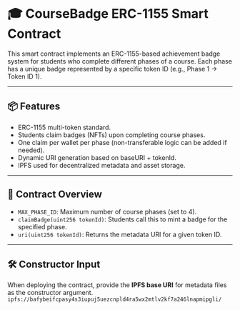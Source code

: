 # 🎓 CourseBadge ERC-1155 Smart Contract

This smart contract implements an ERC-1155-based achievement badge system for students who complete different phases of a course. Each phase has a unique badge represented by a specific token ID (e.g., Phase 1 → Token ID 1).

---

## 📦 Features

- ERC-1155 multi-token standard.
- Students claim badges (NFTs) upon completing course phases.
- One claim per wallet per phase (non-transferable logic can be added if needed).
- Dynamic URI generation based on baseURI + tokenId.
- IPFS used for decentralized metadata and asset storage.

---

## 🧠 Contract Overview

- `MAX_PHASE_ID`: Maximum number of course phases (set to 4).
- `claimBadge(uint256 tokenId)`: Students call this to mint a badge for the specified phase.
- `uri(uint256 tokenId)`: Returns the metadata URI for a given token ID.

---

## 🛠 Constructor Input

When deploying the contract, provide the **IPFS base URI** for metadata files as the constructor argument.
`ipfs://bafybeifcpasy4s3iupuj5uezcnpld4ra5wx2mtlv2kf7a246lnapmipgli/`
